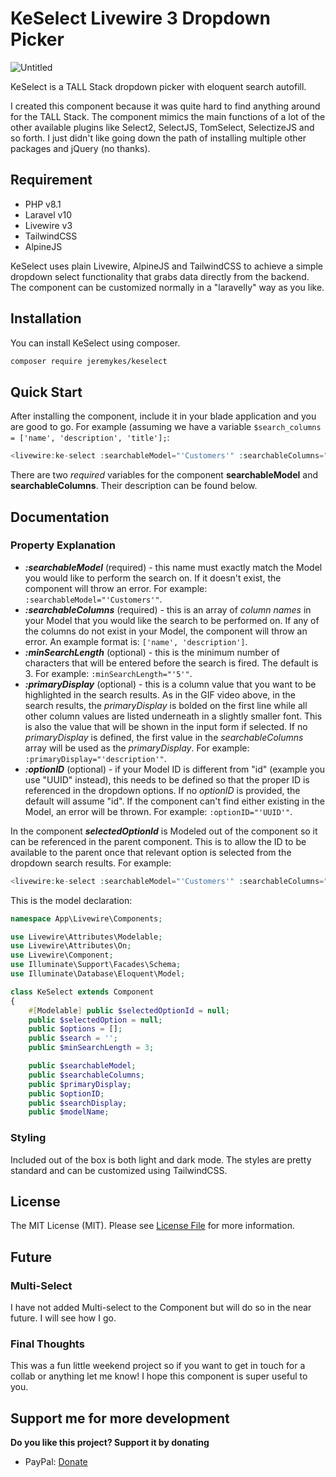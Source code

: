 # KeSelect Livewire 3 Dropdown Picker

![Untitled](https://github.com/user-attachments/assets/5d3abf64-997d-4947-9df6-723f04196fa4)


KeSelect is a TALL Stack dropdown picker with eloquent search autofill.

I created this component because it was quite hard to find anything around for the TALL Stack. The component mimics the main functions of a lot of the other available plugins like Select2, SelectJS, TomSelect, SelectizeJS and so forth. I just didn't like going down the path of installing multiple other packages and jQuery (no thanks).

## Requirement

- PHP v8.1
- Laravel v10
- Livewire v3
- TailwindCSS
- AlpineJS

KeSelect uses plain Livewire, AlpineJS and TailwindCSS to achieve a simple dropdown select functionality that grabs data directly from the backend. The component can be customized normally in a "laravelly" way as you like.

## Installation

You can install KeSelect using composer.

```bash
composer require jeremykes/keselect
```

## Quick Start

After installing the component, include it in your blade application and you are good to go. For example (assuming we have a variable ```$search_columns = ['name', 'description', 'title'];```:

```php
<livewire:ke-select :searchableModel="'Customers'" :searchableColumns="$search_columns" />
```
There are two *required* variables for the component **searchableModel** and **searchableColumns**. Their description can be found below.

## Documentation

### Property Explanation
- ***:searchableModel*** (required) - this name must exactly match the Model you would like to perform the search on. If it doesn't exist, the component will throw an error.  For example: ```:searchableModel="'Customers'"```.
- ***:searchableColumns*** (required) - this is an array of *column names* in your Model that you would like the search to be performed on. If any of the columns do not exist in your Model, the component will throw an error. An example format is: ```['name', 'description']```.
- ***:minSearchLength*** (optional) - this is the minimum number of characters that will be entered before the search is fired. The default is 3. For example: ```:minSearchLength="'5'"```.
- ***:primaryDisplay*** (optional) - this is a column value that you want to be highlighted in the search results. As in the GIF video above, in the search results, the *primaryDisplay* is bolded on the first line while all other column values are listed underneath in a slightly smaller font. This is also the value that will be shown in the input form if selected. If no *primaryDisplay* is defined, the first value in the *searchableColumns* array will be used as the *primaryDisplay*. For example: ```:primaryDisplay="'description'"```.
- ***:optionID*** (optional) - if your Model ID is different from "id" (example you use "UUID" instead), this needs to be defined so that the proper ID is referenced in the dropdown options. If no *optionID* is provided, the default will assume "id". If the component can't find either existing in the Model, an error will be thrown. For example: ```:optionID="'UUID'"```.

In the component ***selectedOptionId*** is Modeled out of the component so it can be referenced in the parent component. This is to allow the ID to be available to the parent once that relevant option is selected from the dropdown search results. For example:

```php
<livewire:ke-select :searchableModel="'Customers'" :searchableColumns="$search_columns" wire:model.live="selectedCustomerId" />
```

This is the model declaration:
```php
namespace App\Livewire\Components;

use Livewire\Attributes\Modelable;
use Livewire\Attributes\On;
use Livewire\Component;
use Illuminate\Support\Facades\Schema;
use Illuminate\Database\Eloquent\Model;

class KeSelect extends Component
{
    #[Modelable] public $selectedOptionId = null;
    public $selectedOption = null;
    public $options = [];
    public $search = '';
    public $minSearchLength = 3;

    public $searchableModel;
    public $searchableColumns;
    public $primaryDisplay;
    public $optionID;
    public $searchDisplay;
    public $modelName;

```

### Styling

Included out of the box is both light and dark mode. The styles are pretty standard and can be customized using TailwindCSS.

## License

The MIT License (MIT). Please see [License File](LICENSE.md) for more information.

## Future

### Multi-Select

I have not added Multi-select to the Component but will do so in the near future. I will see how I go.

### Final Thoughts

This was a fun little weekend project so if you want to get in touch for a collab or anything let me know! I hope this component is super useful to you.

## Support me for more development
**Do you like this project? Support it by donating**

- PayPal: [Donate](https://www.paypal.com/cgi-bin/webscr?cmd=_s-xclick&hosted_button_id=66BYDWAT92N6L)


